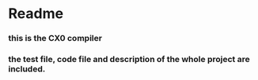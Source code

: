 # Readme
### this is the CX0 compiler
### the test file, code file and description of the whole project are included.
